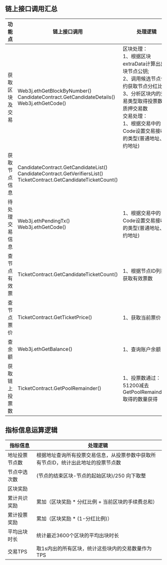 
## 链上接口调用汇总
功能点|链上接口调用|处理逻辑
---|---|---
获取区块及交易|Web3j.ethGetBlockByNumber()<br>CandidateContract.GetCandidateDetails()<br>Web3j.ethGetCode()|区块处理：<br>1、根据区块extraData计算出出块节点公钥;<br/>2、调用候选节点合约获取节点分红比例<br/>3、分析区块内的交易类型取得投票数和质押交易数<br/>交易处理：<br/>1、根据交易中的Code设置交易接收者的类型(普通地址、合约地址)
获取节点信息|CandidateContract.GetCandidateList()<br/>CandidateContract.GetVerifiersList()<br/>TicketContract.GetCandidateTicketCount()|
待处理交易信息|Web3j.ethPendingTx()<br/>Web3j.ethGetCode()|1、根据交易中的Code设置交易接收者的类型(普通地址、合约地址)
查节点有效票|TicketContract.GetCandidateTicketCount()|1、根据节点ID列表获取有效票数
查节点票价|TicketContract.GetTicketPrice()|1、获取当前票价
查余额|Web3j.ethGetBalance()|1、查询账户余额
获取链上投票数|TicketContract.GetPoolRemainder()|1、投票数通过：51200减去GetPoolRemainder()取得的数量获得


## 指标信息运算逻辑
指标信息|处理逻辑
---|---
地址投票节点数|根据地址查询所有投票交易信息，从投票参数中获取所有节点ID，统计出此地址的投票节点数
节点中选次数|(节点的结束区块-节点的起始区块)/250 向下取整
区块奖励|
累计共识奖励|累加（区块奖励 * 分红比例 + 当前区块的手续费总和）
累计投票奖励|累加（区块奖励 * (1-分红比例)）
平均出块时长|统计最近3600个区块的平均出块时长
交易TPS|取1s内出的所有区块，统计这些块内的交易数量作为TPS

